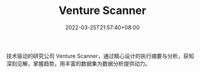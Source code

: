 ﻿---
weight: 
title: "Venture Scanner"
description: "技术驱动的研究公司 Venture Scanner，通过精心设计的执行摘要与分析，获知深刻见解，掌握趋势"
date: 2022-03-25T21:57:40+08:00
lastmod: 2022-03-25T16:45:40+08:00
draft: false
authors: ["Metabd"]
featuredImage: "venture-scanner.jpg"
link: ""
tags: ["数据分析","Venture Scanner"]
categories: ["navigation"]
navigation: ["数据分析"]
lightgallery: true
toc: true
pinned: false
recommend: false
recommend1: false
---
技术驱动的研究公司 Venture Scanner，通过精心设计的执行摘要与分析，获知深刻见解，掌握趋势。用丰富的数据集为数据分析提供动力。
